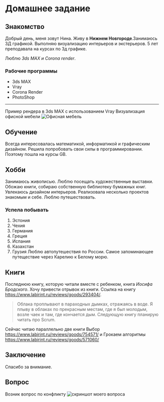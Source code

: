 # Домашнее задание #

## Знакомство ##
Добрый день, меня зовут Нина. Живу в **Нижнем Новгороде**.Занимаюсь 3Д графикой. Выполняю визуализацию интерьеров и экстерьеров. 5 лет преподавала на курсах по 3д графике. 

Люблю *3ds MAX и Corona render*.
### Рабочие программы ###

* 3ds MAX
* Vray
* Corona Render
* PhotoShop
---
Пример рендера в 3ds MAX с использованием Vray 
Визуализация офисной мебели 
![Офисная мебель](G_Tycoon.jpg)


## Обучение ##
Всегда интересовалась математикой, информатикой и графическим дизайном. Решила попробовать свои силы в программировании. Поэтому пошла на курсы GB. 

## Хобби ##
Занимаюсь живописью. Люблю посещать художественные выставки. Обожаю книги, собираю собственную библиотеку бумажных книг. Увлекаюсь дизайном интерьеров. Реализовала несколько проектов знакомым и себе. Люблю путешествовать.
 

### Успела побывать ###
1. Эстония
2. Чехия
3. Германия
4. Греция
5. Испания
6. Казахстан
7. Грузия
Люблю автопутешествия по России. Самое запоминающее путеществие через Карелию к Белому морю.
## Книги ##

Последнюю книгу, которую читали вместе с ребенком, книга *Иосифа Бродского*. Хочу привести отрывок из книги. Ссылка на книгу https://www.labirint.ru/reviews/goods/293404/.
> Облака проплывают в параходных дымках, отражаясь в воде. Я плыву в облаках по прекрасным местам, где я был молодым, возле чаек и там, где кончается дым.
Следующую книгу планирую читать про Scrum.

Сейчас читаю параллельно две книги Выбор https://www.labirint.ru/reviews/goods/754571/
и Грокаем алгоритмы https://www.labirint.ru/reviews/goods/571060/


## Заключение ##
Спасибо за внимание. 
## Вопрос ##
Возник вопрос по конфликту 
![скриншот моего вопроса](%D0%BA%D0%BE%D0%BD%D1%84%D0%BB%D0%B8%D0%BA%D1%82.jpg)
